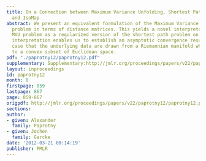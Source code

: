 ```yaml
---
title: On a Connection between Maximum Variance Unfolding, Shortest Path Problems
  and IsoMap
abstract: We present an equivalent formulation of the Maximum Variance Unfolding (MVU)
  problem in terms of distance matrices. This yields a novel interpretation of the
  MVU problem as a regularized version of the shortest path problem on a graph. This
  interpretation enables us to establish an asymptotic convergence result for the
  case that the underlying data are drawn from a Riemannian manifold which is isometric
  to a convex subset of Euclidean space.
pdf: "./paprotny12/paprotny12.pdf"
supplementary: Supplementary:http://jmlr.org/proceedings/papers/v22/paprotny12/paprotny12Supple.pdf
layout: inproceedings
id: paprotny12
month: 0
firstpage: 859
lastpage: 867
page: 859-867
origpdf: http://jmlr.org/proceedings/papers/v22/paprotny12/paprotny12.pdf
sections: 
author:
- given: Alexander
  family: Paprotny
- given: Jochen
  family: Garcke
date: '2012-03-21 00:14:19'
publisher: PMLR
---
```

